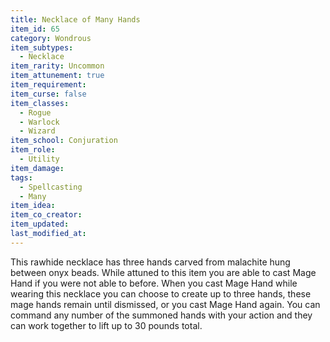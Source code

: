 ```yaml
---
title: Necklace of Many Hands
item_id: 65
category: Wondrous
item_subtypes:
  - Necklace
item_rarity: Uncommon
item_attunement: true
item_requirement:
item_curse: false
item_classes:
  - Rogue
  - Warlock
  - Wizard
item_school: Conjuration
item_role:
  - Utility
item_damage:
tags:
  - Spellcasting
  - Many
item_idea:
item_co_creator:
item_updated:
last_modified_at:
---
```


This rawhide necklace has three hands carved from malachite hung between onyx beads. While attuned to this item you are able to cast <magic-spell>Mage Hand</magic-spell> if you were not able to before. When you cast <magic-spell>Mage Hand</magic-spell> while wearing this necklace you can choose to create up to three hands, these mage hands remain until dismissed, or you cast <magic-spell>Mage Hand</magic-spell> again. You can command any number of the summoned hands with your action and they can work together to lift up to 30 pounds total.
